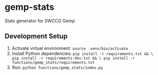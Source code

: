 # gemp-stats
Stats generator for SWCCG Gemp

## Development Setup
1. Activate virtual environment: `source .venv/bin/activate`
1. Install Python dependencies: `pip install -r requirements.txt && \
pip install -r requirements-dev.txt && \
pip install -r functions/gemp_stats/requirements.txt`
1. Run: `python functions/gemp_stats/index.py`
